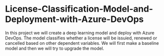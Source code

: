 # License-Classification-Model-and-Deployment-with-Azure-DevOps
In this project we will create a deep learning model and deploy with Azure DevOps. The model classifies whether a license will be issuied, renewed or cancelled based on other dependent variables. We will first make a baseline model and then we will try to upgrade the model.
